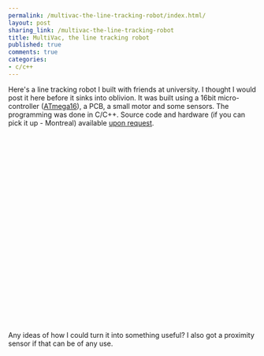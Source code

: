 ```yaml
---
permalink: /multivac-the-line-tracking-robot/index.html/
layout: post
sharing_link: /multivac-the-line-tracking-robot
title: MultiVac, the line tracking robot
published: true
comments: true
categories:
- c/c++
---
```

<p>Here's a line tracking robot I built with friends at university. I thought I would post it here before it sinks into oblivion. It was built using a 16bit&nbsp;micro-controller (<a href="http://www.atmel.com/dyn/products/product_card.asp?PN=ATmega16">ATmega16</a>), a PCB, a small motor and some sensors. The programming was done in C/C++. Source code and hardware (if you can pick it up - Montreal) available <a href="http://twitter.com/olivierll">upon request</a>.</p>
<p>
<object height="385" width="480">
<param name="movie" value="http://www.youtube.com/v/bndYfanDBS8?fs=1&amp;hl=en_US" />
<param name="allowFullScreen" value="true" />
<param name="allowscriptaccess" value="always" /><embed src="http://www.youtube.com/v/bndYfanDBS8?fs=1&amp;hl=en_US" type="application/x-shockwave-flash" height="385" width="480"></embed>
</object>
</p>
<p>Any ideas of how I could turn it into something useful? I also got a proximity sensor if that can be of any use.</p>
